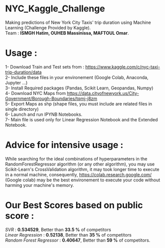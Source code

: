 # NYC_Kaggle_Challenge
Making predictions of New York City Taxis' trip duration using Machine Learning (Challenge Provided by Kaggle). <br/>
Team : **ISMGH Hatim, OUHEB Massinissa, MAFTOUL Omar**. <br/>

# Usage : 
1- Download Train and Test sets from : https://www.kaggle.com/c/nyc-taxi-trip-duration/data <br/>
2- Include these files in your environement (Google Colab, Anaconda, Jupyter ...) <br/>
3- Install Required packages (Pandas, Scikit Learn, Geopandas, Numpy) <br/>
4- Download NYC Maps from https://data.cityofnewyork.us/City-Government/Borough-Boundaries/tqmj-j8zm <br/>
5- Export Maps as shp (shape files, you must include are related files in single directory) <br/>
6- Launch and run IPYNB Notebooks.<br/>
7- Main file is used only for Linear Regression Notebook and the Extended Notebook.

# Advice for intensive usage :
While searching for the ideal combinations of hyperparameters in the RandomForestRegressor algorithm (or any other algorithm), you may use Scikit-Learn's CrossValidation algorithm, it may took longer time to execute in a normal machine, consequently, 
https://colab.research.google.com/ (Google colab) may be the best environement to execute your code without harming your machine's memory.

# Our Best Scores based on public score : 
*SVR* : **0.534529**, Better than **33.5 %** of competitors  <br/>
*Linear Regression* : **0.52138**, Better than **35 %** of competitors <br/>
*Random Forest Regressor* : **0.40647**, Better than **59 %** of competitors. 



